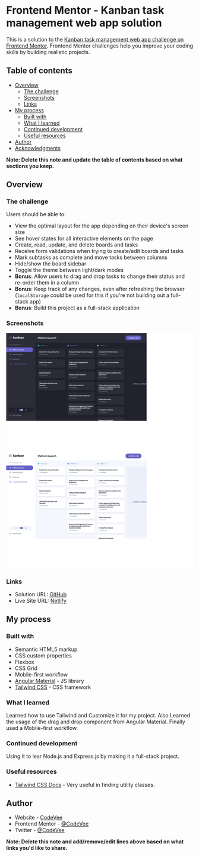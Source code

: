 # Frontend Mentor - Kanban task management web app solution

This is a solution to the [Kanban task management web app challenge on Frontend Mentor](https://www.frontendmentor.io/challenges/kanban-task-management-web-app-wgQLt-HlbB). Frontend Mentor challenges help you improve your coding skills by building realistic projects. 

## Table of contents

- [Overview](#overview)
  - [The challenge](#the-challenge)
  - [Screenshots](#screenshots)
  - [Links](#links)
- [My process](#my-process)
  - [Built with](#built-with)
  - [What I learned](#what-i-learned)
  - [Continued development](#continued-development)
  - [Useful resources](#useful-resources)
- [Author](#author)
- [Acknowledgments](#acknowledgments)

**Note: Delete this note and update the table of contents based on what sections you keep.**

## Overview

### The challenge

Users should be able to:

- View the optimal layout for the app depending on their device's screen size
- See hover states for all interactive elements on the page
- Create, read, update, and delete boards and tasks
- Receive form validations when trying to create/edit boards and tasks
- Mark subtasks as complete and move tasks between columns
- Hide/show the board sidebar
- Toggle the theme between light/dark modes
- **Bonus**: Allow users to drag and drop tasks to change their status and re-order them in a column
- **Bonus**: Keep track of any changes, even after refreshing the browser (`localStorage` could be used for this if you're not building out a full-stack app)
- **Bonus**: Build this project as a full-stack application

### Screenshots

![](./src/assets/images/screenshot-light.png)
![](./src/assets/images/screenshot-dark.png)


### Links

- Solution URL: [GitHub](https://github.com/CodeVee/kanban-task-management-web-app)
- Live Site URL: [Netlify](https://ubiquitous-meerkat-444d7d.netlify.app)

## My process

### Built with

- Semantic HTML5 markup
- CSS custom properties
- Flexbox
- CSS Grid
- Mobile-first workflow
- [Angular Material](https://material.angular.io/) - JS library
- [Tailwind CSS](https://tailwindcss.com/) - CSS framework

### What I learned

Learned how to use Tailwind and Customize it for my project. Also Learned the usage of the drag
 and drop component from Angular Material. Finally used a Mobile-first workflow.


### Continued development

Using it to lear Node.js and Express.js by making it a full-stack project.

### Useful resources

- [Tailwind CSS Docs](https://tailwindcss.com/docs/installation) - Very useful in finding utility classes.


## Author

- Website - [CodeVee](https://github.com/CodeVee)
- Frontend Mentor - [@CodeVee](https://www.frontendmentor.io/profile/CodeVee)
- Twitter - [@CodeVee](https://www.twitter.com/CodeVee_)

**Note: Delete this note and add/remove/edit lines above based on what links you'd like to share.**
